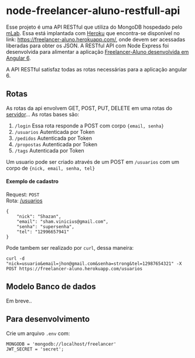 # node-freelancer-aluno-restfull-api
Esse projeto é uma API RESTful que utiliza do MongoDB hospedado pelo [mLab](https://mlab.com/).  Essa está implantada com [Heroku](https://www.heroku.com/) que encontra-se disponível no link: https://freelancer-aluno.herokuapp.com/, onde devem ser acessadas liberadas para obter os JSON.
A RESTful API com Node Express foi desenvolvida para alimentar a aplicação [Freelancer-Aluno desenvolvida em Angular 6](https://skatesham.github.io/freelancer-aluno).

A API RESTful satisfaz todas as rotas necessárias para a aplicação angular 6.

## Rotas
As rotas da api envolvem GET, POST, PUT, DELETE em uma rotas do [servidor](https://freelancer-aluno.herokuapp.com/)... As rotas bases são:

1. `/login` Essa rota responde a POST com corpo `{email, senha}`
2. `/usuarios` Autenticada por Token
3. `/pedidos` Autenticada por Token
4. `/propostas` Autenticada por Token
5. `/tags` Autenticada por Token

Um  usuario pode ser criado através de um POST em `/usuarios` com um corpo de `{nick, email, senha, tel}`

#### Exemplo de cadastro
Request: `POST`  
Rota: [/usuarios](https://freelancer-aluno.herokuapp.com/usuarios)  
```
{
	"nick": "Shazan",
	"email": "sham.vinicius@gmail.com",
	"senha": "supersenha",
	"tel": "12996657941"
}
```
  
Pode tambem ser realizado por `curl`, dessa maneira:
```
curl -d "nick=usuario&email=jhon@gmail.com&senha=strong&tel=12987654321" -X POST https://freelancer-aluno.herokuapp.com/usuarios
```

## Modelo Banco de dados
Em breve..

## Para desenvolvimento
Crie um arquivo `.env` com:
```
MONGODB = 'mongodb://localhost/freelancer'
JWT_SECRET = 'secret';
```
